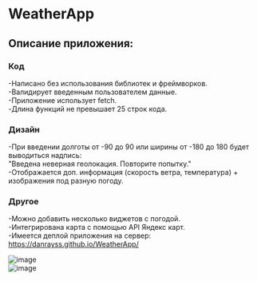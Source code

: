 # WeatherApp
## Описание приложения:
### Код
-Написано без использования библиотек и фреймворков.<br/>
-Валидирует введенным пользователем данные.<br/>
-Приложение использует fetch.<br/>
-Длина функций не превышает 25 строк кода.<br/>
### Дизайн
-При введении долготы от -90 до 90 или ширины от -180 до 180 будет выводиться надпись:<br/>
"Введена неверная геолокация. Повторите попытку."<br/>
-Отображается доп. информация (скорость ветра, температура) + изображения под разную погоду.<br/>
### Другое<br/>
-Можно добавить несколько виджетов с погодой.<br/>
-Интегрирована карта с помощью API Яндекс карт.<br/>
-Имеется деплой приложения на сервер: https://danrayss.github.io/WeatherApp/<br/>

![image](https://user-images.githubusercontent.com/113042616/202887606-9ba62ce9-1fd0-4e4b-85bb-c99a4dbfedb3.png)<br/>
![image](https://user-images.githubusercontent.com/113042616/202887866-d778239d-9390-4aec-855b-76e394c93b43.png)
